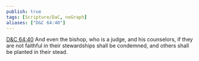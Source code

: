 ```yaml
---
publish: true
tags: [Scripture/DaC, noGraph]
aliases: ["D&C 64:40"]
---
```

[D&C 64:40](https://churchofjesuschrist.org/study/scriptures/dc-testament/dc/64?lang=eng&id=p40#p40) And even the bishop, who is a judge, and his counselors, if they are not faithful in their stewardships shall be condemned, and others shall be planted in their stead.
